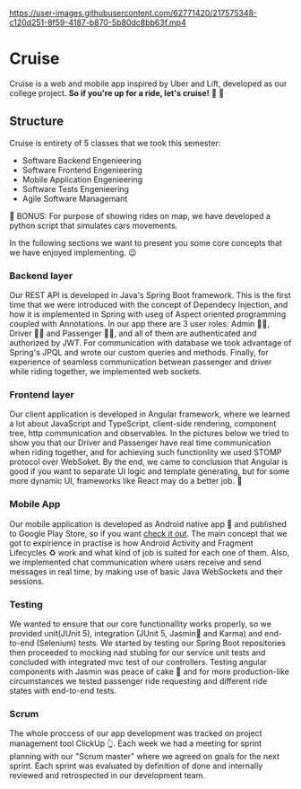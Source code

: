 https://user-images.githubusercontent.com/62771420/217575348-c120d251-8f59-4187-b870-5b80dc8bb63f.mp4

# Cruise

Cruise is a web and mobile app inspired by Uber and Lift, developed as our college project. **So if you're up for a ride, let's cruise!** 🚗 💨

## Structure

Cruise is entirety of 5 classes that we took this semester:

- Software Backend Engenieering
- Software Frontend Engenieering
- Mobile Application Engenieering
- Software Tests Engenieering
- Agile Software Managemant

🎁 BONUS: For purpose of showing rides on map, we have developed a python script that simulates cars movements.

In the following sections we want to present you some core concepts that we have enjoyed  implementing. 😉 

### Backend layer

Our REST API is developed in Java's Spring Boot framework. This is the first time that we were introduced with the concept of Dependecy Injection, and how it is implemented in Spring with useg of Aspect oriented programming coupled with Annotations. In our app there are 3 user roles: Admin 👨‍💼, Driver 👮‍♂️ and Passenger 🙋‍♀️, and all of them are authenticated and authorized by JWT. For communication with database we took advantage of Spring's JPQL and wrote our custom queries and methods. Finally, for experience of seamless communication betwean passenger and driver while riding together, we implemented web sockets.

### Frontend layer

Our client application is developed in Angular framework, where we learned a lot about JavaScript and TypeScript, client-side rendering, component tree, http communication and observables. In the pictures below we tried to show you that our Driver and Passenger have real time communication when riding together, and for achieving such functionlity we used STOMP protocol over WebSoket. By the end, we came to conclusion that Angular is good if you want to separate UI logic and template generating, but for some more dynamic UI, frameworks like React may do a better job. 🤔 

### Mobile App

Our mobile application is developed as Android native app 📱 and published to Google Play Store, so if you want [check it out](). The main concept that we got to expirience in practise is how Android Activity and Fragment Lifecycles ♻️ work and what kind of job is suited for each one of them. Also, we implemented chat communication where users receive and send messages in real time, by making use of basic Java WebSockets and their sessions.

### Testing

We wanted to ensure that our core functionallity works properly, so we provided unit(JUnit 5), integration (JUnit 5, Jasmin🌸 and Karma) and end-to-end (Selenium) tests. We started by testing our Spring Boot repositories then proceeded to mocking nad stubing for our service unit tests and concluded with integrated mvc test of our controllers. Testing angular components with Jasmin was peace of cake 🧁 and for more production-like circumstances we tested passenger ride requesting and different ride states with end-to-end tests.

### Scrum

The whole proccess of our app development was tracked on project management tool ClickUp 👆. Each week we had a meeting for sprint planning with our "Scrum master" where we agreed on goals for the next sprint. Each sprint was evaluated by definition of done and internally reviewed and retrospected in our development team.

